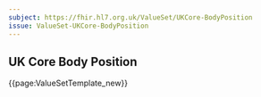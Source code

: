 ```yaml
---
subject: https://fhir.hl7.org.uk/ValueSet/UKCore-BodyPosition
issue: ValueSet-UKCore-BodyPosition
---
```

## UK Core Body Position

{{page:ValueSetTemplate_new}}